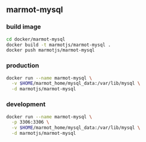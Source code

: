 ## marmot-mysql

### build image

```bash
cd docker/marmot-mysql
docker build -t marmotjs/marmot-mysql .
docker push marmotjs/marmot-mysql
```

### production

```bash
docker run --name marmot-mysql \
  -v $HOME/marmot_home/mysql_data:/var/lib/mysql \
  -d marmotjs/marmot-mysql
```

### development

```bash
docker run --name marmot-mysql \
  -p 3306:3306 \
  -v $HOME/marmot_home/mysql_data:/var/lib/mysql \
  -d marmotjs/marmot-mysql
```
